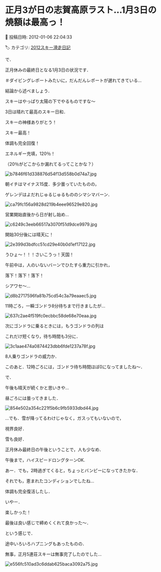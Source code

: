 # 正月3が日の志賀高原ラスト…1月3日の焼額は最高っ！

📅 投稿日時: 2012-01-06 22:04:33

🏷️ カテゴリ: [2012スキー滑走日記](cca3a0e9524e0203150f790b1fc3c71ad.md)

で．


正月休みの最終日となる1月3日の状況です．


＃ダイビングレポートみたいに，だんだんレポートが遅れてきている…





結論から述べましょう．


スキーはやっぱり太陽の下でやるものですな～





3日は晴れて最高のスキー日和．


スキーの神様ありがとう！


スキー最高！





体調も完全回復！


エネルギー充填，120％！


（20％がどこからか漏れてるってことかな？）







![b7846f61d338876d54f13d558b0d74a7.jpg](images/b7846f61d338876d54f13d558b0d74a7.jpg)




朝イチはマイナス15度．多少曇っていたものの，


ゲレンデはよだれじゅるじゅるもののシマシマバーン．




![ca79fc156a9828d219b4eee96529e820.jpg](images/ca79fc156a9828d219b4eee96529e820.jpg)







営業開始直後から日が射し始め…




![c6249c3eeb66517a3070f51d9dce9979.jpg](images/c6249c3eeb66517a3070f51d9dce9979.jpg)




開始30分後には晴天に！




![2e399d3bdfcc51cd29e40b0d1ef17122.jpg](images/2e399d3bdfcc51cd29e40b0d1ef17122.jpg)




うひょ～！！！さいこうっ！天国！





午前中は，人のいないバーンでひたすら重力に引かれ，


落下！落下！落下！


シアワセ～…




![d8b2717596fa81b75cd54c3a79eaaec5.jpg](images/d8b2717596fa81b75cd54c3a79eaaec5.jpg)







11時ごろ，一瞬ゴンドラ8分待ちまで行きましたが…




![637c2ae4f519fc0ecbbc58de68e70eaa.jpg](images/637c2ae4f519fc0ecbbc58de68e70eaa.jpg)




次にゴンドラに乗るときには，もうゴンドラの列は


これだけ短くなり，待ち時間も3分に．




![3c1aae474a0874423dbb6fde1237a78f.jpg](images/3c1aae474a0874423dbb6fde1237a78f.jpg)




8人乗りゴンドラの威力か．


このあと．12時ごろには，ゴンドラ待ち時間ほぼ0になってましたね～．





で．


午後も晴天が続くかと思いきや…


昼ごろには曇ってきました．




![854e502a354c221f5b6c9fb5933dbd44.jpg](images/854e502a354c221f5b6c9fb5933dbd44.jpg)







…でも．雪が降ってるわけじゃなく，ガスってもいないので，


視界良好．


雪も良好．


正月休み最終日の午後ということで，人も少なめ．





午後まで，ハイスピードロングターンOK.


あー．でも，2時過ぎてくると，ちょっとバンピーになってきたかな．


それでも，恵まれたコンディションでしたね…





体調も完全復活したし．


いやー．


楽しかった！


最後は良い感じで締めくくれて良かった～．





という感じで．


途中いろいろハプニングもあったものの．





無事，正月5連荘スキーは無事完了したのでした…




![e556fc510ad3c6ddab625baca3092a75.jpg](images/e556fc510ad3c6ddab625baca3092a75.jpg)
